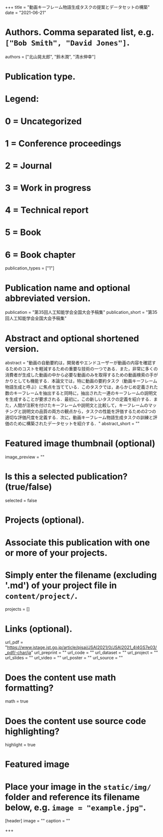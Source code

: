 +++
title = "動画キーフレーム物語生成タスクの提案とデータセットの構築"
date = "2021-06-21"

# Authors. Comma separated list, e.g. `["Bob Smith", "David Jones"]`.
authors = ["北山晃太郎", "鈴木潤", "清水伸幸"]

# Publication type.
# Legend:
# 0 = Uncategorized
# 1 = Conference proceedings
# 2 = Journal
# 3 = Work in progress
# 4 = Technical report
# 5 = Book
# 6 = Book chapter
publication_types = ["1"]

# Publication name and optional abbreviated version.
publication = "第35回人工知能学会全国大会予稿集"
publication_short = "第35回人工知能学会全国大会予稿集"

# Abstract and optional shortened version.
abstract = "動画の自動要約は，開発者やエンドユーザーが動画の内容を確認するためのコストを軽減するための重要な技術の一つである．また，非常に多くの消費者が生成した動画の中から必要な動画のみを取得するための動画検索の手がかりとしても機能する．本論文では，特に動画の要約タスク（動画キーフレーム物語生成と呼ぶ）に焦点を当てている．このタスクでは，あらかじめ定義された数のキーフレームを抽出すると同時に，抽出された一連のキーフレームの説明文を生成することが要求される．最初に，この新しいタスクの定義を紹介する．また，人間が注釈を付けたキーフレームや説明文と比較して，キーフレームのマッチングと説明文の品質の両方の観点から，タスクの性能を評価するための2つの適切な評価尺度を定義する．次に，動画キーフレーム物語生成タスクの訓練と評価のために構築されたデータセットを紹介する．"
abstract_short = ""

# Featured image thumbnail (optional)
image_preview = ""

# Is this a selected publication? (true/false)
selected = false

# Projects (optional).
#   Associate this publication with one or more of your projects.
#   Simply enter the filename (excluding '.md') of your project file in `content/project/`.
projects = []

# Links (optional).
url_pdf = "https://www.jstage.jst.go.jp/article/pjsai/JSAI2021/0/JSAI2021_4I4GS7e03/_pdf/-char/ja"
url_preprint = ""
url_code = ""
url_dataset = ""
url_project = ""
url_slides = ""
url_video = ""
url_poster = ""
url_source = ""

# Does the content use math formatting?
math = true

# Does the content use source code highlighting?
highlight = true

# Featured image
# Place your image in the `static/img/` folder and reference its filename below, e.g. `image = "example.jpg"`.
[header]
image = ""
caption = ""

+++
